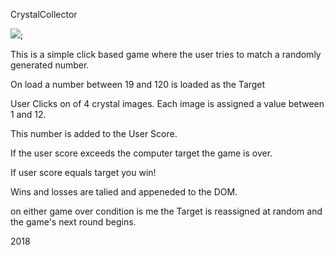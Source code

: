 CrystalCollector

![](https://github.com/gjblythe/CrystalCollector/CrystalCollector.gif);

This is a simple click based game where the user tries to match a randomly generated number.

On load a number between 19 and 120 is loaded as the Target

User Clicks on of 4 crystal images. Each image is assigned a value between 1 and 12.

This number is added to the User Score.

If the user score exceeds the computer target the game is over.

If user score equals target you win!

Wins and losses are talied and appeneded to the DOM. 

on either game over condition is me the Target is reassigned at random and the game's next round begins.

2018
